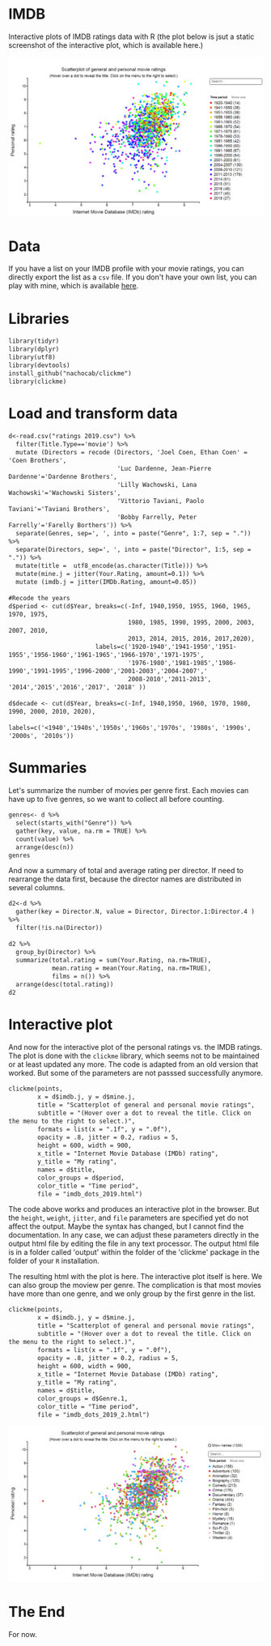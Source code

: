 # IMDB
Interactive plots of IMDB ratings data with R 
(the plot below is jsut a static screenshot of the interactive plot, which is available here.)

![alt text](https://github.com/demetriodor/IMDB/raw/master/output/imdb-ratings-per-period.jpg)

# Data
If you have a list on your IMDB profile with your movie ratings, you can directly export the list as a `csv` file.
If you don't have your own list, you can play with mine, which is available
[here](https://raw.githubusercontent.com/demetriodor/IMDB/master/data/ratings.csv).

# Libraries
```
library(tidyr)
library(dplyr)
library(utf8)
library(devtools)
install_github("nachocab/clickme")
library(clickme)
```

# Load and transform data
```
d<-read.csv("ratings 2019.csv") %>% 
  filter(Title.Type=='movie') %>%
  mutate (Directors = recode (Directors, 'Joel Coen, Ethan Coen' = 'Coen Brothers', 
                              'Luc Dardenne, Jean-Pierre Dardenne'='Dardenne Brothers',
                              'Lilly Wachowski, Lana Wachowski'='Wachowski Sisters',
                              'Vittorio Taviani, Paolo Taviani'='Taviani Brothers',
                              'Bobby Farrelly, Peter Farrelly'='Farelly Borthers')) %>%
  separate(Genres, sep=', ', into = paste("Genre", 1:7, sep = ".")) %>%
  separate(Directors, sep=', ', into = paste("Director", 1:5, sep = ".")) %>%
  mutate(title =  utf8_encode(as.character(Title))) %>%
  mutate(mine.j = jitter(Your.Rating, amount=0.1)) %>%
  mutate (imdb.j = jitter(IMDb.Rating, amount=0.05))

#Recode the years
d$period <- cut(d$Year, breaks=c(-Inf, 1940,1950, 1955, 1960, 1965, 1970, 1975, 
                                 1980, 1985, 1990, 1995, 2000, 2003, 2007, 2010, 
                                 2013, 2014, 2015, 2016, 2017,2020), 
                        labels=c('1920-1940','1941-1950','1951-1955','1956-1960','1961-1965','1966-1970','1971-1975',
                                 '1976-1980','1981-1985','1986-1990','1991-1995','1996-2000','2001-2003','2004-2007','
                                 2008-2010','2011-2013', '2014','2015','2016','2017', '2018' ))

d$decade <- cut(d$Year, breaks=c(-Inf, 1940,1950, 1960, 1970, 1980, 1990, 2000, 2010, 2020), 
                        labels=c('<1940','1940s','1950s','1960s','1970s', '1980s', '1990s', '2000s', '2010s'))              
```

# Summaries 
Let's summarize the number of movies per genre first. Each movies can have up to five genres, so we want to collect all before counting.
```
genres<- d %>%
  select(starts_with("Genre")) %>%
  gather(key, value, na.rm = TRUE) %>%
  count(value) %>%
  arrange(desc(n))
genres
```
And now a summary of total and average rating per director. If need to rearrange the data first, because the director names are distributed in several columns.

```
d2<-d %>% 
  gather(key = Director.N, value = Director, Director.1:Director.4 ) %>%
  filter(!is.na(Director))

d2 %>%
  group_by(Director) %>%
  summarize(total.rating = sum(Your.Rating, na.rm=TRUE),
            mean.rating = mean(Your.Rating, na.rm=TRUE),
            films = n()) %>%
  arrange(desc(total.rating))
d2
```
# Interactive plot
And now for the interactive plot of the personal ratings vs. the IMDB ratings. 
The plot is done with the `clickme` library, which seems not to be maintained or at least updated any more. 
The code is adapted from an old version that worked. But some of the parameters are not passsed successfully anymore.
```
clickme(points,
        x = d$imdb.j, y = d$mine.j, 
        title = "Scatterplot of general and personal movie ratings", 
        subtitle = "(Hover over a dot to reveal the title. Click on the menu to the right to select.)",
        formats = list(x = ".1f", y = ".0f"),
        opacity = .8, jitter = 0.2, radius = 5,
        height = 600, width = 900,
        x_title = "Internet Movie Database (IMDb) rating", 
        y_title = "My rating",
        names = d$title,
        color_groups = d$period,
        color_title = "Time period",
        file = "imdb_dots_2019.html")
```
The code above works and produces an interactive plot in the browser. 
But the `height`, `weight`, `jitter`, and `file` parameters are specified yet do not affect the output. 
Maybe the syntax has changed, but I cannot find the documentation. 
In any case, we can adjust these parameters directly in the output html file by editing the file in any text processor. 
The output html file is in a folder called 'output' within the folder of the 'clickme' package in the folder of your `R` installation.

The resulting html with the plot is here. The interactive plot itself is here. 
We can also group the moview per genre. The complication is that most movies have more than one genre, and we only group by the first genre in the list.

```
clickme(points,
        x = d$imdb.j, y = d$mine.j, 
        title = "Scatterplot of general and personal movie ratings", 
        subtitle = "(Hover over a dot to reveal the title. Click on the menu to the right to select.)",
        formats = list(x = ".1f", y = ".0f"),
        opacity = .8, jitter = 0.2, radius = 5,
        height = 600, width = 900,
        x_title = "Internet Movie Database (IMDb) rating", 
        y_title = "My rating",
        names = d$title,
        color_groups = d$Genre.1,
        color_title = "Time period",
        file = "imdb_dots_2019_2.html")
```
![alt text](https://github.com/demetriodor/IMDB/raw/master/output/imdb-ratings-per-genre.jpg)


# The End
For now.



